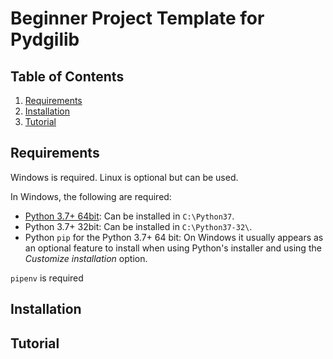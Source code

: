 # Beginner Project Template for Pydgilib

## Table of Contents

1. [Requirements](#requirements)
1. [Installation](#installation)
1. [Tutorial](#tutorial)

## Requirements

Windows is required. Linux is optional but can be used.

In Windows, the following are required:

- [Python 3.7+ 64bit](https://www.python.org/downloads/): Can be installed in `C:\Python37`.
- Python 3.7+ 32bit: Can be installed in `C:\Python37-32\`.
- Python `pip` for the Python 3.7+ 64 bit: On Windows it usually appears as an optional feature to install when using Python's installer and using the _Customize installation_ option.

`pipenv` is required

## Installation

## Tutorial
